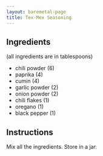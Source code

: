 ```yaml
---
layout: baremetal-page
title: Tex-Mex Seasoning
---
```


## Ingredients

(all ingredients are in tablespoons)

* chili powder (6)
* paprika (4)
* cumin (4)
* garlic powder (2)
* onion powder (2)
* chili flakes (1)
* oregano (1)
* black pepper (1)

## Instructions

Mix all the ingredients. Store in a jar.

